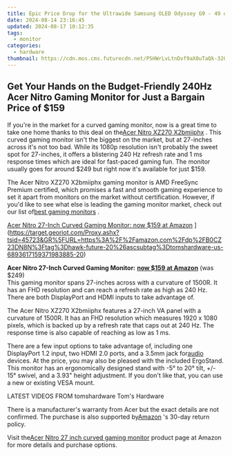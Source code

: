 ```yaml
---
title: Epic Price Drop for the Ultrawide Samsung OLED Odyssey G9 - 49 of Stunning Visuals at Bargain Prices!
date: 2024-08-14 23:16:45
updated: 2024-08-17 10:12:35
tags:
  - monitor
categories:
  - hardware
thumbnail: https://cdn.mos.cms.futurecdn.net/PSHWrLvLtnDvf9aX8uTaQk-320-80.jpg
---
```


## Get Your Hands on the Budget-Friendly 240Hz Acer Nitro Gaming Monitor for Just a Bargain Price of $159

If you're in the market for a curved gaming monitor, now is a great time to take one home thanks to this deal on the[Acer Nitro XZ270 X2bmiiphx](https://target.georiot.com/Proxy.ashx?tsid=45723&GR%5FURL=https%3A%2F%2Famazon.com%2Fdp%2FB0CZ23DN8N%3Ftag%3Dhawk-future-20%26ascsubtag%3Dtomshardware-us-5920708731038091271-20) . This curved gaming monitor isn't the biggest on the market, but at 27-inches across it's not too bad. While its 1080p resolution isn't probably the sweet spot for 27-inches, it offers a blistering 240 Hz refresh rate and 1 ms response times which are ideal for fast-paced gaming fun. The monitor usually goes for around $249 but right now it's available for just $159.

 The Acer Nitro XZ270 X2bmiiphx gaming monitor is AMD FreeSync Premium certified, which promises a fast and smooth gaming experience to set it apart from monitors on the market without certification. However, if you'd like to see what else is leading the gaming monitor market, check out our list of[best gaming monitors](https://tools.techidaily.com) .

[Acer Nitro 27-Inch Curved Gaming Monitor: now $159 at Amazon](https://cdn.mos.cms.futurecdn.net/iAmk5xHDbiUF5ptXFERg8A-200-100.jpg "Acer Nitro 27-Inch Curved Gaming Monitor: now $159 at Amazon") ](https://target.georiot.com/Proxy.ashx?tsid=45723&GR%5FURL=https%3A%2F%2Famazon.com%2Fdp%2FB0CZ23DN8N%3Ftag%3Dhawk-future-20%26ascsubtag%3Dtomshardware-us-6893617159371983885-20)

**Acer Nitro 27-Inch Curved Gaming Monitor:** [**now $159 at Amazon**](https://target.georiot.com/Proxy.ashx?tsid=45723&GR%5FURL=https%3A%2F%2Famazon.com%2Fdp%2FB0CZ23DN8N%3Ftag%3Dhawk-future-20%26ascsubtag%3Dtomshardware-us-1168829508159069379-20) (was $249)  
 This gaming monitor spans 27-inches across with a curvature of 1500R. It has an FHD resolution and can reach a refresh rate as high as 240 Hz. There are both DisplayPort and HDMI inputs to take advantage of.

 The Acer Nitro XZ270 X2bmiiphx features a 27-inch VA panel with a curvature of 1500R. It has an FHD resolution which measures 1920 x 1080 pixels, which is backed up by a refresh rate that caps out at 240 Hz. The response time is also capable of reaching as low as 1 ms.

 There are a few input options to take advantage of, including one DisplayPort 1.2 input, two HDMI 2.0 ports, and a 3.5mm jack for[audio](https://tools.techidaily.com) devices. At the price, you may also be pleased with the included ErgoStand. This monitor has an ergonomically designed stand with -5° to 20° tilt, +/- 15° swivel, and a 3.93" height adjustment. If you don't like that, you can use a new or existing VESA mount.

 LATEST VIDEOS FROM tomshardware Tom's Hardware

 There is a manufacturer's warranty from Acer but the exact details are not confirmed. The purchase is also supported by[Amazon](https://tools.techidaily.com) 's 30-day return policy.

 Visit the[Acer Nitro 27 inch curved gaming monitor](https://target.georiot.com/Proxy.ashx?tsid=45723&GR%5FURL=https%3A%2F%2Famazon.com%2Fdp%2FB0CZ23DN8N%3Ftag%3Dhawk-future-20%26ascsubtag%3Dtomshardware-us-8724227423600336570-20) product page at Amazon for more details and purchase options.

<ins class="adsbygoogle"
     style="display:block"
     data-ad-format="autorelaxed"
     data-ad-client="ca-pub-7571918770474297"
     data-ad-slot="1223367746"></ins>



<ins class="adsbygoogle"
     style="display:block"
     data-ad-client="ca-pub-7571918770474297"
     data-ad-slot="8358498916"
     data-ad-format="auto"
     data-full-width-responsive="true"></ins>
